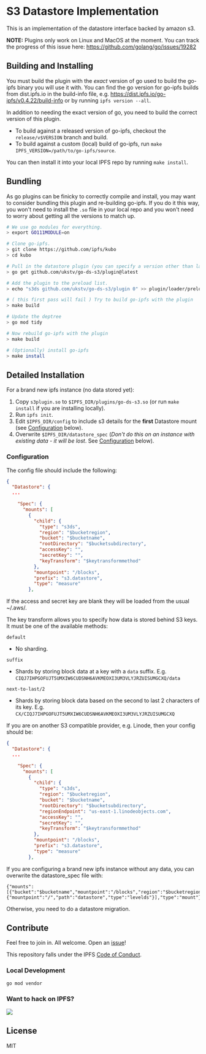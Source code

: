 # S3 Datastore Implementation

This is an implementation of the datastore interface backed by amazon s3.

**NOTE:** Plugins only work on Linux and MacOS at the moment. You can track the progress of this issue here: https://github.com/golang/go/issues/19282

## Building and Installing

You must build the plugin with the *exact* version of go used to build the go-ipfs binary you will use it with. You can find the go version for go-ipfs builds from dist.ipfs.io in the build-info file, e.g. https://dist.ipfs.io/go-ipfs/v0.4.22/build-info or by running `ipfs version --all`.

In addition to needing the exact version of go, you need to build the correct version of this plugin.

* To build against a released version of go-ipfs, checkout the `release/v$VERSION` branch and build.
* To build against a custom (local) build of go-ipfs, run `make IPFS_VERSION=/path/to/go-ipfs/source`.

You can then install it into your local IPFS repo by running `make install`.

## Bundling

As go plugins can be finicky to correctly compile and install, you may want to consider bundling this plugin and re-building go-ipfs. If you do it this way, you won't need to install the `.so` file in your local repo and you won't need to worry about getting all the versions to match up.

```bash
# We use go modules for everything.
> export GO111MODULE=on

# Clone go-ipfs.
> git clone https://github.com/ipfs/kubo
> cd kubo

# Pull in the datastore plugin (you can specify a version other than latest if you'd like).
> go get github.com/ukstv/go-ds-s3/plugin@latest

# Add the plugin to the preload list.
> echo "s3ds github.com/ukstv/go-ds-s3/plugin 0" >> plugin/loader/preload_list

# ( this first pass will fail ) Try to build go-ipfs with the plugin
> make build

# Update the deptree
> go mod tidy

# Now rebuild go-ipfs with the plugin
> make build

# (Optionally) install go-ipfs
> make install
```

## Detailed Installation

For a brand new ipfs instance (no data stored yet):

1. Copy `s3plugin.so` to `$IPFS_DIR/plugins/go-ds-s3.so` (or run `make install` if you are installing locally).
2. Run `ipfs init`.
3. Edit `$IPFS_DIR/config` to include s3 details for the **first** Datastore mount (see [Configuration](#configuration) below).
4. Overwrite `$IPFS_DIR/datastore_spec` (*Don't do this on an instance with existing data - it will be lost*. See [Configuration](#configuration) below).

### Configuration

The config file should include the following:
```json
{
  "Datastore": {
  ...

    "Spec": {
      "mounts": [
        {
          "child": {
            "type": "s3ds",
            "region": "$bucketregion",
            "bucket": "$bucketname",
            "rootDirectory": "$bucketsubdirectory",
            "accessKey": "",
            "secretKey": "",
            "keyTransform": "$keytransformmethod"
          },
          "mountpoint": "/blocks",
          "prefix": "s3.datastore",
          "type": "measure"
        },
```

If the access and secret key are blank they will be loaded from the usual ~/.aws/.

The key transform allows you to specify how data is stored behind S3 keys. It must be one of the available methods:

`default`
- No sharding.

`suffix`
- Shards by storing block data at a key with a `data` suffix. E.g. `CIQJ7IHPGOFUJT5UMXIW6CUDSNH6AVKMEOXI3UM3VLYJRZUISUMGCXQ/data`

`next-to-last/2`
- Shards by storing block data based on the second to last 2 characters of its key. E.g. `CX/CIQJ7IHPGOFUJT5UMXIW6CUDSNH6AVKMEOXI3UM3VLYJRZUISUMGCXQ`

If you are on another S3 compatible provider, e.g. Linode, then your config should be:

```json
{
  "Datastore": {
  ...

    "Spec": {
      "mounts": [
        {
          "child": {
            "type": "s3ds",
            "region": "$bucketregion",
            "bucket": "$bucketname",
            "rootDirectory": "$bucketsubdirectory",
            "regionEndpoint": "us-east-1.linodeobjects.com",
            "accessKey": "",
            "secretKey": "",
            "keyTransform": "$keytransformmethod"
          },
          "mountpoint": "/blocks",
          "prefix": "s3.datastore",
          "type": "measure"
        },
```

If you are configuring a brand new ipfs instance without any data, you can overwrite the datastore_spec file with:

```
{"mounts":[{"bucket":"$bucketname","mountpoint":"/blocks","region":"$bucketregion","rootDirectory":"$bucketsubdirectory"},{"mountpoint":"/","path":"datastore","type":"levelds"}],"type":"mount"}
```

Otherwise, you need to do a datastore migration.

## Contribute

Feel free to join in. All welcome. Open an [issue](https://github.com/ipfs/go-ipfs-example-plugin/issues)!

This repository falls under the IPFS [Code of Conduct](https://github.com/ipfs/community/blob/master/code-of-conduct.md).

### Local Development

```
go mod vendor
```

### Want to hack on IPFS?

[![](https://cdn.rawgit.com/jbenet/contribute-ipfs-gif/master/img/contribute.gif)](https://github.com/ipfs/community/blob/master/CONTRIBUTING.md)

## License

MIT
